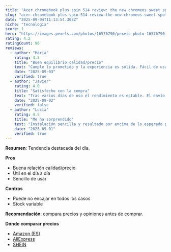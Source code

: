```yaml
---
title: "Acer chromebook plus spin 514 review: the new chromeos sweet spot"
slug: "acer-chromebook-plus-spin-514-review-the-new-chromeos-sweet-spot"
date: "2025-09-04T11:13:54.303Z"
niche: "tecnologia"
score: 1
hero: "https://images.pexels.com/photos/16576790/pexels-photo-16576790.jpeg?auto=compress&cs=tinysrgb&fit=crop&h=627&w=1200&auto=compress&cs=tinysrgb&w=1024&h=576&fit=crop"
rating: 4.2
ratingCount: 96
reviews:
  - author: "María"
    rating: 4.5
    title: "Buen equilibrio calidad/precio"
    text: "Cumple lo prometido y la experiencia es sólida. Fácil de usar y con detalles bien resueltos."
    date: "2025-09-03"
    verified: true
  - author: "Javier"
    rating: 4.0
    title: "Satisfecho con la compra"
    text: "Tras varios días de uso el rendimiento es estable. El envío llegó en buen estado."
    date: "2025-09-02"
    verified: false
  - author: "Lucía"
    rating: 4.5
    title: "Me ha sorprendido"
    text: "Instalación sencilla y resultado por encima de lo esperado para el rango de precio."
    date: "2025-09-01"
    verified: true
---
```


**Resumen**: Tendencia destacada del día.

**Pros**
- Buena relación calidad/precio
- Útil en el día a día
- Sencillo de usar

**Contras**
- Puede no encajar en todos los casos
- Stock variable

**Recomendación**: compara precios y opiniones antes de comprar.

**Dónde comparar precios**
- [Amazon (ES)](https://www.amazon.es/s?k=Acer+chromebook+plus+spin+514+review%3A+the+new+chromeos+sweet+spot&language=es_ES&tag=teknovashop25-21)
- [AliExpress](https://es.aliexpress.com/wholesale?SearchText=Acer+chromebook+plus+spin+514+review%3A+the+new+chromeos+sweet+spot)
- [SHEIN](https://es.shein.com/pdsearch?keyword=Acer+chromebook+plus+spin+514+review%3A+the+new+chromeos+sweet+spot)
